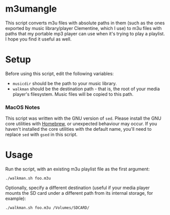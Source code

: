 # m3umangle

This script converts m3u files with absolute paths in them (such as the ones exported by music library/player Clementine, which I use) to m3u files with paths that my portable mp3 player can use when it's trying to play a playlist. I hope you find it useful as well.

# Setup

Before using this script, edit the following variables:

* `musicdir` should be the path to your music library.
* `walkman` should be the destination path - that is, the root of your media player's filesystem. Music files will be copied to this path.

### MacOS Notes

This script was written with the GNU version of `sed`. Please install the GNU core utilities with [Homebrew](https://brew.sh), or unexpected behaviour may occur. If you haven't installed the core utilities with the default name, you'll need to replace `sed` with `gsed` in this script.

# Usage

Run the script, with an existing m3u playlist file as the first argument:

`./walkman.sh foo.m3u`

Optionally, specify a different destination (useful if your media player mounts the SD card under a different path from its internal storage, for example):

`./walkman.sh foo.m3u /Volumes/SDCARD/`
